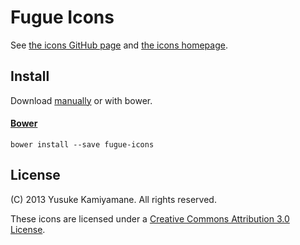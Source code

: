 # Fugue Icons

See [the icons GitHub page][icons-gh] and [the icons homepage][icons-home].


## Install

Download [manually](https://github.com/johnnyt/fugue-icons/releases) or with bower.

#### [Bower](http://bower.io)

```
bower install --save fugue-icons
```

## License

(C) 2013 Yusuke Kamiyamane. All rights reserved.

These icons are licensed under a [Creative Commons Attribution 3.0 License](license).

[icons-gh]: https://github.com/yusukekamiyamane/fugue-icons
[icons-home]: http://p.yusukekamiyamane.com/
[license]: http://creativecommons.org/licenses/by/3.0/
